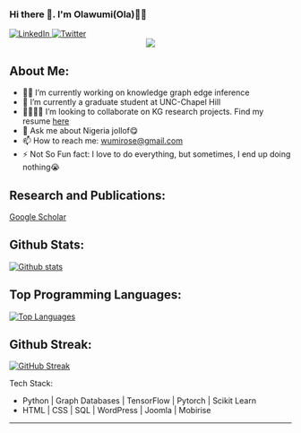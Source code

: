 ### Hi there 👋. I'm Olawumi(Ola)👩‍🦱

<div id="badges">
  <a href="https://www.linkedin.com/in/wumirosey/">
    <img src="https://img.shields.io/badge/LinkedIn-blue?style=for-the-badge&logo=linkedin&logoColor=white" alt="LinkedIn"/>
  </a>
  <a href="https://twitter.com/wumirosey">
    <img src="https://img.shields.io/badge/Twitter-blue?style=for-the-badge&logo=twitter&logoColor=white" alt="Twitter"/>
  </a>
</div>


<div align="center">
  <img src="https://media.giphy.com/media/chKLljLdaReQaJgSW8/giphy.gif"/>
</div>

About Me:
----------------------------------
- 👩‍💻 I’m currently working on knowledge graph edge inference
- 📖 I’m currently a graduate student at UNC-Chapel Hill
- 👨‍👩‍👧‍👦 I’m looking to collaborate on KG research projects. Find my resume [here](https://drive.google.com/file/d/17gRyC8zgwY4R3DxuO7SS-r7XtgEb6Bqs/view?usp=drive_link)
- 💬 Ask me about Nigeria jollof😋
- 📫 How to reach me: wumirose@gmail.com
- ⚡ Not So Fun fact: I love to do everything, but sometimes, I end up doing nothing😭

Research and Publications:
----------------------------------
[Google Scholar](https://scholar.google.com/citations?user=4tvUEjkAAAAJ&hl=en)
  
Github Stats:
----------------------------------
[![Github stats](https://github-readme-stats.vercel.app/api?username=wumirose&show_icons=true&theme=dark#gh-dark-mode-only)](https://github.com/wumirose/github-readme-stats)

Top Programming Languages:
----------------------------------
[![Top Languages](https://github-readme-stats.vercel.app/api/top-langs/?username=wumirose&hide_progress=true&show_icons=true&theme=dark#gh-dark-mode-only)](https://github.com/wumirose/github-readme-stats)

Github Streak:
----------------------------------
[![GitHub Streak](https://streak-stats.demolab.com/?user=wumirose&theme=dark)](https://git.io/streak-stats)

Tech Stack:
- Python | Graph Databases | TensorFlow | Pytorch | Scikit Learn
- HTML | CSS | SQL | WordPress | Joomla | Mobirise 
----------------------------------

